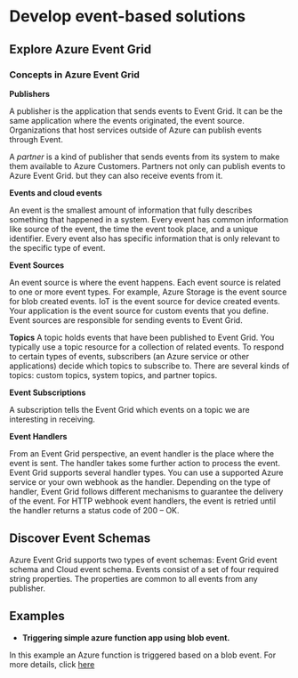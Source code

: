 # Develop event-based solutions

## Explore Azure Event Grid

### Concepts in Azure Event Grid

**Publishers**

A publisher is the application that sends events to Event Grid. It can be the same application where the events originated, the event source. Organizations that host services outside of Azure can publish events through Event.

A *partner* is a kind of publisher that sends events from its system to make them available to Azure Customers. Partners not only can publish events to Azure Event Grid. but they can also receive events from it.

**Events and cloud events**

An event is the smallest amount of information that fully describes something that happened in a system. Every event has common information like source of the event, the time the 
event took place, and a unique identifier. Every event also has specific information that is only relevant to the specific type of event.

**Event Sources**

An event source is where the event happens. Each event source is related to one or more event types. For example, Azure Storage is the event source for blob created events. IoT is the event source for device created events. Your application is the event source for custom events that you define. Event sources are responsible for sending events to Event Grid.

**Topics**
 A topic holds events that have been published to Event Grid. You typically use a topic resource for a collection of related events. To respond to certain types of events, subscribers (an Azure service or other applications) decide which topics to subscribe to. There are several kinds of topics: custom topics, system topics, and partner topics.

**Event Subscriptions**

A subscription tells the Event Grid which events on a topic we are interesting in receiving. 

**Event Handlers**

From an Event Grid perspective, an event handler is the place where the event is sent. The handler takes some further action to process the event. Event Grid supports several handler types. You can use a supported Azure service or your own webhook as the handler. Depending on the type of handler, Event Grid follows different mechanisms to guarantee the delivery of the event. For HTTP webhook event handlers, the event is retried until the handler returns a status code of 200 – OK. 

## Discover Event Schemas

Azure Event Grid supports two types of event schemas: Event Grid event schema and Cloud event schema. Events consist of a set of four required string properties. The properties are common to all events from any publisher.

## Examples 

* **Triggering simple azure function app using blob event.**

In this example an Azure function is triggered based on a blob event. For more details, click [here](/examples/eventgrid/README.md)